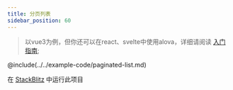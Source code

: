 ```yaml
---
title: 分页列表
sidebar_position: 60
---
```


> 以vue3为例，但你还可以在react、svelte中使用alova，详细请阅读 [入门指南](../overview/index);

@include(../../example-code/paginated-list.md)

在 [StackBlitz](#) 中运行此项目